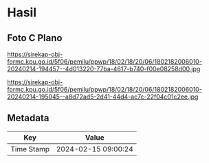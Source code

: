 # Hasil

## Foto C Plano

https://sirekap-obj-formc.kpu.go.id/5f06/pemilu/ppwp/18/02/18/20/06/1802182006010-20240214-194457--4d013220-77ba-4617-b740-f00e08258d00.jpg

https://sirekap-obj-formc.kpu.go.id/5f06/pemilu/ppwp/18/02/18/20/06/1802182006010-20240214-195045--a8d72ad5-2d41-44d4-ac7c-22f04c01c2ee.jpg


## Metadata

| Key        | Value               |
| ---------- | ------------------- |
| Time Stamp | 2024-02-15 09:00:24 |



